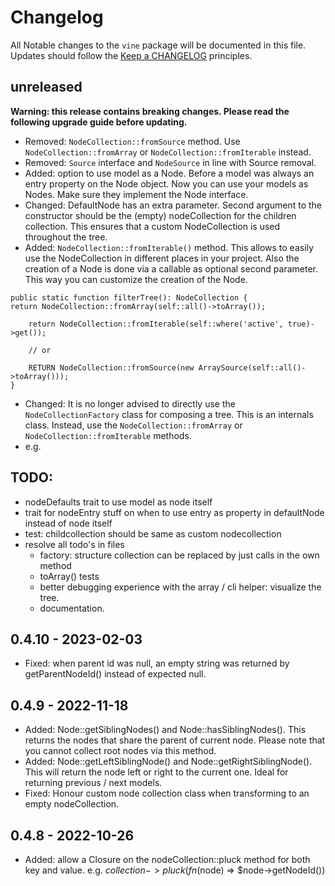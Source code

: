 # Changelog
All Notable changes to the `vine` package will be documented in this file. Updates should follow the [Keep a CHANGELOG](http://keepachangelog.com/)
principles.

## unreleased
**Warning: this release contains breaking changes. Please read the following upgrade guide before updating.**
- Removed: `NodeCollection::fromSource` method. Use `NodeCollection::fromArray` or `NodeCollection::fromIterable` instead.
- Removed: `Source` interface and `NodeSource` in line with Source removal. 
- Added: option to use model as a Node. Before a model was always an entry property on the Node object. Now you can use your models as Nodes. Make sure they implement the Node interface.
- Changed: DefaultNode has an extra parameter. Second argument to the constructor should be the (empty) nodeCollection for the children collection. This ensures that a custom NodeCollection is used throughout the tree.
- Added: `NodeCollection::fromIterable()` method. This allows to easily use the NodeCollection in different places in your project. Also the creation of a Node is done via a callable as optional second parameter. This way you can customize the creation of the Node.
```
public static function filterTree(): NodeCollection {
return NodeCollection::fromArray(self::all()->toArray());

    return NodeCollection::fromIterable(self::where('active', true)->get());
    
    // or
    
    RETURN NodeCollection::fromSource(new ArraySource(self::all()->toArray()));
}
```
- Changed: It is no longer advised to directly use the `NodeCollectionFactory` class for composing a tree. This is an internals class. Instead, use the `NodeCollection::fromArray` or `NodeCollection::fromIterable` methods.
- e.g. 

## TODO:
- nodeDefaults trait to use model as node itself
- trait for nodeEntry stuff on when to use entry as property in defaultNode instead of node itself
- test: childcollection should be same as custom nodecollection
- resolve all todo's in files
  - factory: structure collection can be replaced by just calls in the own method
  - toArray() tests
  - better debugging experience with the array / cli helper: visualize the tree. 
  - documentation.

## 0.4.10 - 2023-02-03
- Fixed: when parent id was null, an empty string was returned by getParentNodeId() instead of expected null.

## 0.4.9 - 2022-11-18
- Added: Node::getSiblingNodes() and Node::hasSiblingNodes(). This returns the nodes that share the parent of current node. Please note that you cannot collect root nodes via this method.
- Added: Node::getLeftSiblingNode() and Node::getRightSiblingNode(). This will return the node left or right to the current one. Ideal for returning previous / next models.
- Fixed: Honour custom node collection class when transforming to an empty nodeCollection.

## 0.4.8 - 2022-10-26
- Added: allow a Closure on the nodeCollection::pluck method for both key and value. e.g. $collection->pluck(fn($node) => $node->getNodeId())
